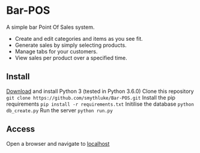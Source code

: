 # Bar-POS
A simple bar Point Of Sales system.
- Create and edit categories and items as you see fit.
- Generate sales by simply selecting products.
- Manage tabs for your customers.
- View sales per product over a specified time.

## Install
[Download](https://www.python.org/downloads/) and install Python 3 (tested in Python 3.6.0)
Clone this repository `git clone https://github.com/smythluke/Bar-POS.git`
Install the pip requirements `pip install -r requirements.txt`
Initilise the database `python db_create.py`
Run the server `python run.py`

## Access
Open a browser and navigate to [localhost](http://localhost)